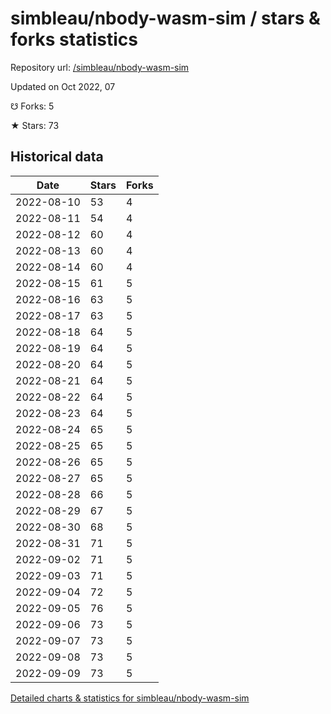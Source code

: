 # simbleau/nbody-wasm-sim / stars & forks statistics

Repository url: [/simbleau/nbody-wasm-sim](https://github.com/simbleau/nbody-wasm-sim)

Updated on Oct 2022, 07

☋ Forks: 5

★ Stars: 73

## Historical data
| Date | Stars | Forks |
|------|-------|-------|
| 2022-08-10 | 53 | 4 | 
| 2022-08-11 | 54 | 4 | 
| 2022-08-12 | 60 | 4 | 
| 2022-08-13 | 60 | 4 | 
| 2022-08-14 | 60 | 4 | 
| 2022-08-15 | 61 | 5 | 
| 2022-08-16 | 63 | 5 | 
| 2022-08-17 | 63 | 5 | 
| 2022-08-18 | 64 | 5 | 
| 2022-08-19 | 64 | 5 | 
| 2022-08-20 | 64 | 5 | 
| 2022-08-21 | 64 | 5 | 
| 2022-08-22 | 64 | 5 | 
| 2022-08-23 | 64 | 5 | 
| 2022-08-24 | 65 | 5 | 
| 2022-08-25 | 65 | 5 | 
| 2022-08-26 | 65 | 5 | 
| 2022-08-27 | 65 | 5 | 
| 2022-08-28 | 66 | 5 | 
| 2022-08-29 | 67 | 5 | 
| 2022-08-30 | 68 | 5 | 
| 2022-08-31 | 71 | 5 | 
| 2022-09-02 | 71 | 5 | 
| 2022-09-03 | 71 | 5 | 
| 2022-09-04 | 72 | 5 | 
| 2022-09-05 | 76 | 5 | 
| 2022-09-06 | 73 | 5 | 
| 2022-09-07 | 73 | 5 | 
| 2022-09-08 | 73 | 5 | 
| 2022-09-09 | 73 | 5 | 


[Detailed charts & statistics for simbleau/nbody-wasm-sim](https://reviewgithub.com/rep/simbleau/nbody-wasm-sim)
